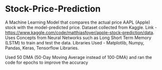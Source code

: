 # Stock-Price-Prediction

A Machine Learning Model that compares the actual price AAPL (Apple) stock with the model-predicted price.
Dataset collected from Kaggle. Link - https://www.kaggle.com/code/matthiasfoyer/apple-stock-prediction/data.
Uses Concepts from Neural Networks such as Long Short Term Memory (LSTM) to train and test the data.
Libraries Used - Matplotlib, Numpy, Pandas, Keras, Tensorflow Libraries.

Used 50 DMA (50-Day Moving Average instead of 100-DMA) and ran the code for epochs to improve the accuracy
